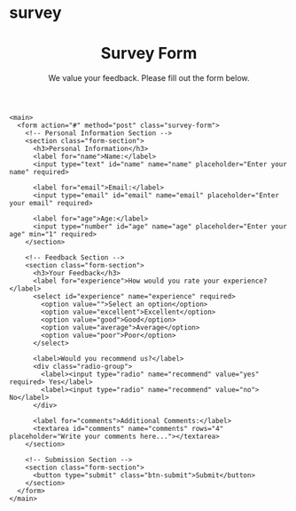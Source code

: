 # survey
<!DOCTYPE html>
<html lang="en">
<head>
  <meta charset="UTF-8">
  <meta name="viewport" content="width=device-width, initial-scale=1.0">
  <title>Survey Form</title>
  <link href="https://fonts.googleapis.com/css2?family=Poppins:wght@400;600&display=swap" rel="stylesheet">
  <link rel="stylesheet" href="styleform.css">
</head>
<body>
  <div class="container">
    <header>
      <h1>Survey Form</h1>
      <p class="subtitle">We value your feedback. Please fill out the form below.</p>
    </header>

    <main>
      <form action="#" method="post" class="survey-form">
        <!-- Personal Information Section -->
        <section class="form-section">
          <h3>Personal Information</h3>
          <label for="name">Name:</label>
          <input type="text" id="name" name="name" placeholder="Enter your name" required>
          
          <label for="email">Email:</label>
          <input type="email" id="email" name="email" placeholder="Enter your email" required>
          
          <label for="age">Age:</label>
          <input type="number" id="age" name="age" placeholder="Enter your age" min="1" required>
        </section>

        <!-- Feedback Section -->
        <section class="form-section">
          <h3>Your Feedback</h3>
          <label for="experience">How would you rate your experience?</label>
          <select id="experience" name="experience" required>
            <option value="">Select an option</option>
            <option value="excellent">Excellent</option>
            <option value="good">Good</option>
            <option value="average">Average</option>
            <option value="poor">Poor</option>
          </select>

          <label>Would you recommend us?</label>
          <div class="radio-group">
            <label><input type="radio" name="recommend" value="yes" required> Yes</label>
            <label><input type="radio" name="recommend" value="no"> No</label>
          </div>

          <label for="comments">Additional Comments:</label>
          <textarea id="comments" name="comments" rows="4" placeholder="Write your comments here..."></textarea>
        </section>

        <!-- Submission Section -->
        <section class="form-section">
          <button type="submit" class="btn-submit">Submit</button>
        </section>
      </form>
    </main>
  </div>
</body>
</html>
